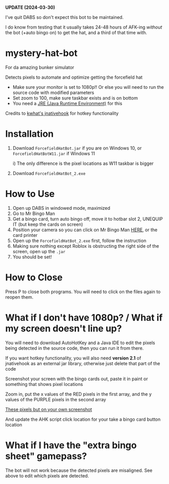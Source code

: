 **UPDATE (2024-03-30)**

I've quit DABS so don't expect this bot to be maintained.

I do know from testing that it usually takes 24-48 hours of AFK-ing _without_ the bot (+auto bingo on) to get the hat, and a third of that time with.

# mystery-hat-bot
For da amazing bunker simulator

Detects pixels to automate and optimize getting the forcefield hat

* Make sure your monitor is set to 1080p!! Or else you will need to run the source code with modified parameters
* Set zoom to 100, make sure taskbar exists and is on bottom
* You need a [JRE (Java Runtime Environment)](https://www.oracle.com/java/technologies/downloads/#jdk20-windows) for this

Credits to [kwhat's jnativehook](https://github.com/kwhat/jnativehook) for hotkey functionality

# Installation
1. Download `ForcefieldHatBot.jar` if you are on Windows 10, or `ForcefieldHatBotW11.jar` if Windows 11

     i) The only difference is the pixel locations as W11 taskbar is bigger

2. Download `ForcefieldHatBot_2.exe`

# How to Use
1. Open up DABS in windowed mode, maximized
2. Go to Mr Bingo Man
3. Get a bingo card, turn auto bingo off, move it to hotbar slot 2, UNEQUIP IT (but keep the cards on screen)
4. Position your camera so you can click on Mr Bingo Man [HERE](https://raw.githubusercontent.com/Mayuwhim/mystery-hat-bot/main/bingomoment.png), or the card printer
5. Open up the `ForcefieldHatBot_2.exe` first, follow the instruction
6. Making sure nothing except Roblox is obstructing the right side of the screen, open up the `.jar`
7. You should be set!

# How to Close
Press P to close both programs. You will need to click on the files again to reopen them.

# What if I don't have 1080p? / What if my screen doesn't line up?
You will need to download AutoHotKey and a Java IDE to edit the pixels being detected in the source code, then you can run it from there.

If you want hotkey functionality, you will also need **version 2.1** of jnativehook as an external jar library, otherwise just delete that part of the code

Screenshot your screen with the bingo cards out, paste it in paint or something that shows pixel locations

Zoom in, put the x values of the RED pixels in the first array, and the y values of the PURPLE pixels in the second array

[These pixels but on your own screenshot](https://raw.githubusercontent.com/Mayuwhim/mystery-hat-bot/main/bingomoment.png)

And update the AHK script click location for your take a bingo card button location

# What if I have the "extra bingo sheet" gamepass?
The bot will not work because the detected pixels are misaligned. See above to edit which pixels are detected.
